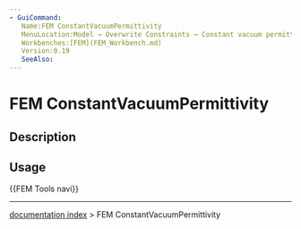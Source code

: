 ```yaml
---
- GuiCommand:
   Name:FEM ConstantVacuumPermittivity
   MenuLocation:Model → Overwrite Constraints → Constant vacuum permittivity
   Workbenches:[FEM](FEM_Workbench.md)
   Version:0.19
   SeeAlso:
---
```


# FEM ConstantVacuumPermittivity

## Description

## Usage




 {{FEM Tools navi}}

---
[documentation index](../README.md) > FEM ConstantVacuumPermittivity
